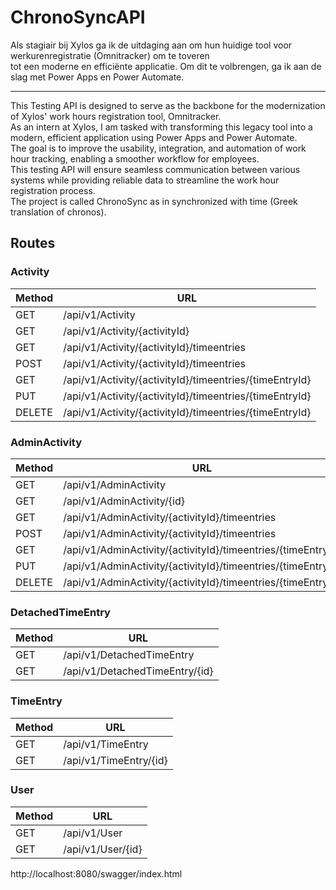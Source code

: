 # ChronoSyncAPI
Als stagiair bij Xylos ga ik de uitdaging aan om hun huidige tool voor werkurenregistratie (Omnitracker) om te toveren  
tot een moderne en efficiënte applicatie. Om dit te volbrengen, ga ik aan de slag met Power Apps en Power Automate.  

---------------------------------------------------------------
This Testing API is designed to serve as the backbone for the modernization of Xylos' work hours registration tool, Omnitracker.  
As an intern at Xylos, I am tasked with transforming this legacy tool into a modern, efficient application using Power Apps and Power Automate.  
The goal is to improve the usability, integration, and automation of work hour tracking, enabling a smoother workflow for employees.  
This testing API will ensure seamless communication between various systems while providing reliable data to streamline the work hour registration process.  
The project is called ChronoSync as in synchronized with time (Greek translation of chronos).  

## Routes
### Activity
| Method | URL                                                     |
| ------ | ------------------------------------------------------- |
| GET    | /api/v1/Activity                                        |
| GET    | /api/v1/Activity/{activityId}                           |
| GET    | /api/v1/Activity/{activityId}/timeentries               |
| POST   | /api/v1/Activity/{activityId}/timeentries               |
| GET    | /api/v1/Activity/{activityId}/timeentries/{timeEntryId} |
| PUT    | /api/v1/Activity/{activityId}/timeentries/{timeEntryId} |
| DELETE | /api/v1/Activity/{activityId}/timeentries/{timeEntryId} |

### AdminActivity
| Method | URL                                                          |
| ------ | ------------------------------------------------------------ |
| GET    | /api/v1/AdminActivity                                        |
| GET    | /api/v1/AdminActivity/{id}                                   |
| GET    | /api/v1/AdminActivity/{activityId}/timeentries               |
| POST   | /api/v1/AdminActivity/{activityId}/timeentries               |
| GET    | /api/v1/AdminActivity/{activityId}/timeentries/{timeEntryId} |
| PUT    | /api/v1/AdminActivity/{activityId}/timeentries/{timeEntryId} |
| DELETE | /api/v1/AdminActivity/{activityId}/timeentries/{timeEntryId} |

### DetachedTimeEntry
| Method | URL                            |
| ------ | ------------------------------ |
| GET    | /api/v1/DetachedTimeEntry      |
| GET    | /api/v1/DetachedTimeEntry/{id} |

### TimeEntry
| Method | URL                    |
| ------ | ---------------------- |
| GET    | /api/v1/TimeEntry      |
| GET    | /api/v1/TimeEntry/{id} |

### User
| Method | URL               |
| ------ | ----------------- |
| GET    | /api/v1/User      |
| GET    | /api/v1/User/{id} |

http://localhost:8080/swagger/index.html